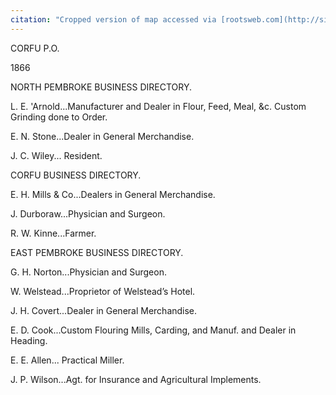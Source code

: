 ```yaml
---
citation: "Cropped version of map accessed via [rootsweb.com](http://sites.rootsweb.com/~nycleroy/Maps/DarienCity600.pdf)."
---
```

CORFU P.O.

1866
 
NORTH PEMBROKE BUSINESS DIRECTORY. 

L. E. 'Arnold...Manufacturer and Dealer in Flour, Feed, Meal, &c. Custom Grinding done to Order. 

E. N. Stone...Dealer in General Merchandise. 

J. C. Wiley... Resident. 

CORFU BUSINESS DIRECTORY. 

E. H. Mills & Co...Dealers in General Merchandise. 

J. Durboraw...Physician and Surgeon. 

R. W. Kinne...Farmer. 

EAST PEMBROKE BUSINESS DIRECTORY. 

G. H. Norton...Physician and Surgeon. 

W. Welstead...Proprietor of Welstead’s Hotel. 

J. H. Covert...Dealer in General Merchandise. 

E. D. Cook...Custom Flouring Mills, Carding, and Manuf. and Dealer in Heading. 

E. E. Allen... Practical Miller. 

J. P. Wilson...Agt. for Insurance and Agricultural Implements.

